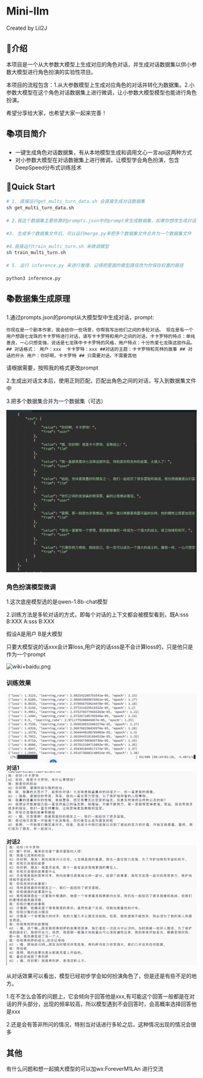 # Mini-llm
Created by Lil2J
## 📝介绍
本项目是一个从大参数大模型上生成对应的角色对话，并生成对话数据集以供小参数大模型进行角色扮演的实验性项目。


本项目的流程包含：1.从大参数模型上生成对应角色的对话并转化为数据集。2.小参数大模型在这个角色对话数据集上进行微调，让小参数大模型模型也能进行角色扮演。

希望分享给大家，也希望大家一起来完善！


## 📚项目简介
- 一键生成角色对话数据集，有从本地模型生成和调用文心一言api这两种方式
- 对小参数大模型在对话数据集上进行微调，让模型学会角色扮演，包含DeepSpeed分布式训练技术

## 🌟Quick Start
```bash
# 1. 直接运行get_multi_turn_data.sh 会直接生成对话数据集
sh get_multi_turn_data.sh

# 2.我这个数据集主要依靠的prompts.json中的prompt来生成数据集，如果你想改生成对话数据集，可以参考我的prompts.json来改prompt生成数据

#3. 生成多个数据集文件后，可以运行merge.py来把多个数据集文件合并为一个数据集文件

#4.直接运行train_multi_turn.sh 来微调模型
sh train_multi_turn.sh

# 5. 运行 inference.py 来进行推理，记得把里面的模型路径改为你保存权重的路径

python3 inference.py

```



## 📚数据集生成原理
1.通过prompts.json的prompt从大模型型中生成对话，prompt:
```
你现在是一个剧本作家，我会给你一些场景，你帮我写出他们之间的多轮对话。 现在是有一个用户想跟七龙珠的卡卡罗特进行对话，请写卡卡罗特和用户之间的对话，卡卡罗特的特点：单纯善良，一心只想变强，说话是七龙珠中卡卡罗特的风格，用户特点：十分热爱七龙珠这部作品。 ## 对话格式： 用户：xxx  卡卡罗特：xxx ##对话的主题：卡卡罗特和克林的故事 ## 对话的开头 用户：你好啊，卡卡罗特 ## 只需要对话，不需要其他 
```
请根据需要，按照我的格式更改prompt

2.生成出对话文本后，使用正则匹配，匹配出角色之间的对话，写入到数据集文件中

3.把多个数据集合并为一个数据集（可选）


![data](./assets/data.png)
      

### 角色扮演模型微调
1.这次底座模型选的是qwen-1.8b-chat模型


2.训练方法是多轮对话的方式，即每个对话的上下文都会被模型看到，既A:sss B:XXX A:sss B:XXX

假设A是用户 B是大模型 

只要大模型说的话xxx会计算loss,用户说的话sss是不会计算loss的，只是他只是作为一个prompt


![wiki+baidu.png](4.png)

### 训练效果

![loss](./assets/loss.png)
**对话1**
![test1](./assets/test1.png)

**对话2**
![test2](./assets/test2.png)

从对话效果可以看出，模型已经初步学会如何扮演角色了，但是还是有些不足的地方。

1.在不怎么会答的问题上，它会倾向于回答他是xxx,有可能这个回答一般都是在对话的开头部分，出现的频率较高，所以模型遇到不会回答时，会高概率选择回答他是xxx

2.还是会有答非所问的情况，特别当对话进行多轮之后，这种情况出现的情况会很多




## 其他
有什么问题和想一起搞大模型的可以加wx:ForeverM1LAn 进行交流





